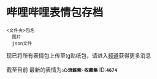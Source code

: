 # 哔哩哔哩表情包存档

```tree
<文件夹>包名
  图片
  json文件
```
现已将所有表情包上传至tg贴纸包，请进入<a href=https://t.me/bilibili_emotes>频道</a>获得更多消息
<br><br>
截至目前 最新的表情为:**`心流酱紫·收藏集`** ID:**`4674`**